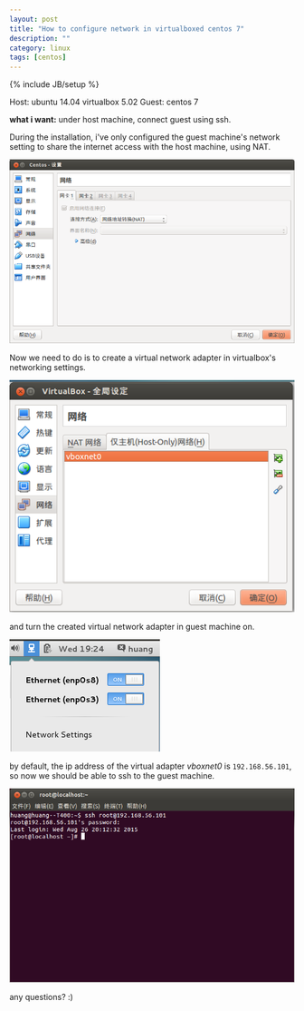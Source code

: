```yaml
---
layout: post
title: "How to configure network in virtualboxed centos 7"
description: ""
category: linux
tags: [centos]
---
```

{% include JB/setup %}

Host: ubuntu 14.04
virtualbox 5.02
Guest: centos 7

**what i want:** under host machine, connect guest using ssh.

During the installation, i've only configured the guest machine's network setting to share the internet access with the host machine, using NAT.

![](images/2015-08-26-centos-network-conf1.png)

Now we need to do is to create a virtual network adapter in virtualbox's networking settings.

![](images/2015-08-26-host-only.png)

and turn the created virtual network adapter in guest machine on.

![](images/2015-08-26-19:26:05-network-setting.png)

by default, the ip address of the virtual adapter _vboxnet0_ is `192.168.56.101`, so now we should be able to ssh to the guest machine.

![](images/2015-08-26-20:28:57-ssh-login.png)

any questions? :)
